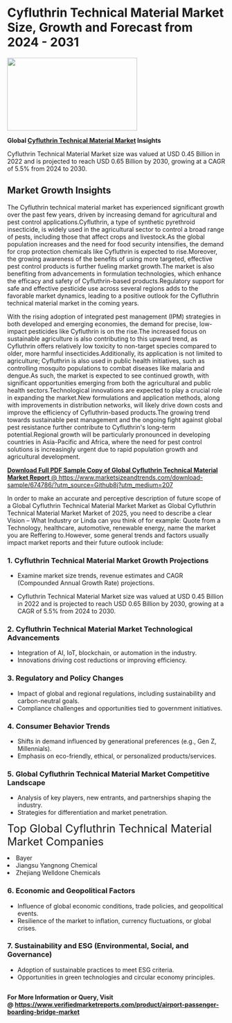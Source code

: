 <H1>Cyfluthrin Technical Material Market Size, Growth and Forecast from 2024 - 2031</H1><img class="aligncenter size-medium wp-image-584254" src="https://thirdeyenews.in/wp-content/uploads/2024/09/Global-Market-Research-300x168.jpeg" alt="" width="300" height="168" /><p><strong>Global&nbsp;<a href="https://www.marketsizeandtrends.com/download-sample/674786/?utm_source=Github8j?utm_medium=207">Cyfluthrin Technical Material Market</a> Insights</strong></p><p>Cyfluthrin Technical Material Market size was valued at USD 0.45 Billion in 2022 and is projected to reach USD 0.65 Billion by 2030, growing at a CAGR of 5.5% from 2024 to 2030.</p><p><h2>Market Growth Insights</h2> <p>The Cyfluthrin technical material market has experienced significant growth over the past few years, driven by increasing demand for agricultural and pest control applications.Cyfluthrin, a type of synthetic pyrethroid insecticide, is widely used in the agricultural sector to control a broad range of pests, including those that affect crops and livestock.As the global population increases and the need for food security intensifies, the demand for crop protection chemicals like Cyfluthrin is expected to rise.Moreover, the growing awareness of the benefits of using more targeted, effective pest control products is further fueling market growth.The market is also benefiting from advancements in formulation technologies, which enhance the efficacy and safety of Cyfluthrin-based products.Regulatory support for safe and effective pesticide use across several regions adds to the favorable market dynamics, leading to a positive outlook for the Cyfluthrin technical material market in the coming years.</p> <p><a href="#"></a></p> <p>With the rising adoption of integrated pest management (IPM) strategies in both developed and emerging economies, the demand for precise, low-impact pesticides like Cyfluthrin is on the rise.The increased focus on sustainable agriculture is also contributing to this upward trend, as Cyfluthrin offers relatively low toxicity to non-target species compared to older, more harmful insecticides.Additionally, its application is not limited to agriculture; Cyfluthrin is also used in public health initiatives, such as controlling mosquito populations to combat diseases like malaria and dengue.As such, the market is expected to see continued growth, with significant opportunities emerging from both the agricultural and public health sectors.Technological innovations are expected to play a crucial role in expanding the market.New formulations and application methods, along with improvements in distribution networks, will likely drive down costs and improve the efficiency of Cyfluthrin-based products.The growing trend towards sustainable pest management and the ongoing fight against global pest resistance further contribute to Cyfluthrin's long-term potential.Regional growth will be particularly pronounced in developing countries in Asia-Pacific and Africa, where the need for pest control solutions is increasingly urgent due to rapid population growth and agricultural development.</p> <p><a href="#"></p><p><span class=""><strong>Download Full PDF Sample Copy of Global Cyfluthrin Technical Material Market Report</strong> @ <a href="https://www.marketsizeandtrends.com/download-sample/674786/?utm_source=Github8j?utm_medium=207" target="_blank">https://www.marketsizeandtrends.com/download-sample/674786/?utm_source=Github8j?utm_medium=207</a></span></p><p>In order to make an accurate and perceptive description of future scope of a Global&nbsp;Cyfluthrin Technical Material Market Market as Global&nbsp;Cyfluthrin Technical Material Market Market of 2025, you need to describe a clear Vision &ndash; What Industry or Linda can you think of for example: Quote from a Technology, healthcare, automotive, renewable energy, name the market you are Reffering to.However, some general trends and factors usually impact market reports and their future outlook include:</p><h3>1.&nbsp;<strong>Cyfluthrin Technical Material Market Growth Projections</strong></h3><ul><li>Examine market size trends, revenue estimates and CAGR (Compounded Annual Growth Rate) projections.</li><li><p>Cyfluthrin Technical Material Market size was valued at USD 0.45 Billion in 2022 and is projected to reach USD 0.65 Billion by 2030, growing at a CAGR of 5.5% from 2024 to 2030.</p></li></ul><h3>2.&nbsp;<strong>Cyfluthrin Technical Material Market Technological Advancements</strong></h3><ul><li>Integration of AI, IoT, blockchain, or automation in the industry.</li><li>Innovations driving cost reductions or improving efficiency.</li></ul><h3>3.&nbsp;<strong>Regulatory and Policy Changes</strong></h3><ul><li>Impact of global and regional regulations, including sustainability and carbon-neutral goals.</li><li>Compliance challenges and opportunities tied to government initiatives.</li></ul><h3>4.&nbsp;<strong>Consumer Behavior Trends</strong></h3><ul><li>Shifts in demand influenced by generational preferences (e.g., Gen Z, Millennials).</li><li>Emphasis on eco-friendly, ethical, or personalized products/services.</li></ul><h3>5.&nbsp;<strong>Global Cyfluthrin Technical Material Market Competitive Landscape</strong></h3><ul><li>Analysis of key players, new entrants, and partnerships shaping the industry.</li><li>Strategies for differentiation and market penetration.</li></ul><p data-pm-slice="1 1 []"><span style="color: inherit; font-family: inherit; font-size: 25px;">Top Global Cyfluthrin Technical Material Market Companies</span></p><div class="" data-test-id=""><p><li>Bayer</li><li> Jiangsu Yangnong Chemical</li><li> Zhejiang Welldone Chemicals</li></p></div><h3>6.&nbsp;<strong>Economic and Geopolitical Factors</strong></h3><ul><li>Influence of global economic conditions, trade policies, and geopolitical events.</li><li>Resilience of the market to inflation, currency fluctuations, or global crises.</li></ul><h3>7.&nbsp;<strong>Sustainability and ESG (Environmental, Social, and Governance)</strong></h3><ul><li>Adoption of sustainable practices to meet ESG criteria.</li><li>Opportunities in green technologies and circular economy principles.</li></ul><h2><strong style="font-size: 14px;">For More Information or Query, Visit @&nbsp;</strong><a style="background-color: #ffffff; font-size: 14px;" href="https://www.marketsizeandtrends.com/report/cyfluthrin-technical-material-market/" target="_blank">https://www.verifiedmarketreports.com/product/airport-passenger-boarding-bridge-market</a></h2>